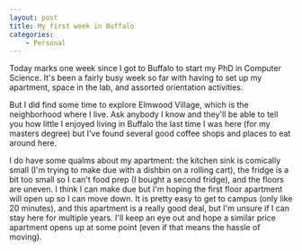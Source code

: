 ```yaml
---
layout: post
title: My first week in Buffalo
categories: 
    - Personal
---
```


Today marks one week since I got to Buffalo to start my PhD in Computer Science. It's been a fairly busy week so far with having to set up my apartment, space in the lab, and assorted orientation activities. 

But I did find some time to explore Elmwood Village, which is the neighborhood where I live. Ask anybody I know and they'll be able to tell you how little I enjoyed living in Buffalo the last time I was here (for my masters degree) but I've found several good coffee shops and places to eat around here. 

I do have some qualms about my apartment: the kitchen sink is comically small (I'm trying to make due with a dishbin on a rolling cart), the fridge is a bit too small so I can't food prep (I bought a second fridge), and the floors are uneven. I think I can make due but I'm hoping the first floor apartment will open up so I can move down. It is pretty easy to get to campus (only like 20 minutes), and this apartment is a really good deal, but I'm unsure if I can stay here for multiple years. I'll keep an eye out and hope a similar price apartment opens up at some point (even if that means the hassle of moving).